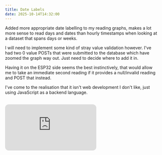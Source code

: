 ```yaml
---
title: Date Labels
date: 2025-10-14T14:32:00
---
```


Added more appropriate date labelling to my reading graphs, makes a lot more sense to read days and dates than hourly timestamps when looking at a dataset that spans days or weeks.

I will need to implement some kind of stray value validation however. I've had two 0 value POSTs that were submitted to the database which have zoomed the graph way out. Just need to decide where to add it in. 

Having it on the ESP32 side seems the best instinctively, that would allow me to take an immediate second reading if it  provides a null/invalid reading and POST that instead.

I've come to the realisation that it isn't web development I don't like, just using JavaScript as a backend language.

<br>
<div className = "spotifyEmbed">
<iframe 
style="border-radius:12px" 
src="https://open.spotify.com/embed/track/5mexbTuWx9d8DPZk4sDGF4?utm_source=generator" 
height="152" 
frameBorder="0" 
allowfullscreen="" 
allow="autoplay; clipboard-write; encrypted-media; fullscreen; picture-in-picture" 
loading="lazy">
</iframe>
</div>